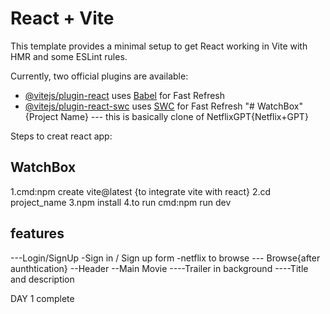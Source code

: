 # React + Vite

This template provides a minimal setup to get React working in Vite with HMR and some ESLint rules.

Currently, two official plugins are available:

- [@vitejs/plugin-react](https://github.com/vitejs/vite-plugin-react/blob/main/packages/plugin-react/README.md) uses [Babel](https://babeljs.io/) for Fast Refresh
- [@vitejs/plugin-react-swc](https://github.com/vitejs/vite-plugin-react-swc) uses [SWC](https://swc.rs/) for Fast Refresh
"# WatchBox" {Project Name}
--- this is basically clone of NetflixGPT{Netflix+GPT}

Steps to creat react app:
## WatchBox
   1.cmd:npm create vite@latest {to integrate vite with react}
   2.cd project_name
   3.npm install 
   4.to run cmd:npm run dev
   

## features
---Login/SignUp
   -Sign in / Sign up form
   -netflix to browse
--- Browse{after aunthtication}
   --Header
   --Main Movie
      ----Trailer in background
      ----Title and description
         
DAY 1 complete
